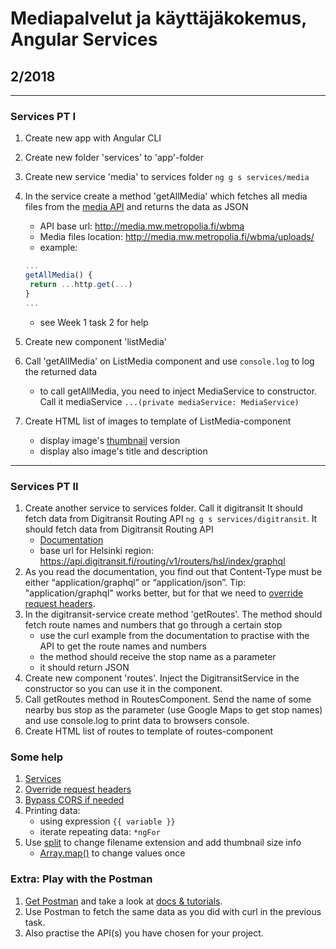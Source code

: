 # Mediapalvelut ja käyttäjäkokemus, Angular Services


## 2/2018

---

### Services PT I

1. Create new app with Angular CLI
2. Create new folder 'services' to 'app'-folder
3. Create new service 'media' to services folder ```ng g s services/media```
4. In the service create a method 'getAllMedia' which fetches all media files from the [media API](http://media.mw.metropolia.fi/wbma/docs/#api-Media-GetMediaFiles) and returns the data as JSON
    * API base url: http://media.mw.metropolia.fi/wbma
    * Media files location: http://media.mw.metropolia.fi/wbma/uploads/
    * example: 
    ```javascript
    ...
    getAllMedia() {    
     return ...http.get(...)
    }
    ...
    ```
    * see Week 1 task 2 for help
5. Create new component 'listMedia' 
6. Call 'getAllMedia' on ListMedia component and use ```console.log``` to log the returned data 
    - to call getAllMedia, you need to inject MediaService to constructor. Call it mediaService ```...(private mediaService: MediaService)```
    
7. Create HTML list of images to template of ListMedia-component
    - display image's [thumbnail](http://media.mw.metropolia.fi/wbma/docs/#api-Media-GetFile) version
    - display also image's title and description

---


### Services PT II

1. Create another service to services folder. Call it digitransit It should fetch data from Digitransit Routing API `ng g s services/digitransit`.  It should fetch data from Digitransit Routing API
    - [Documentation](https://digitransit.fi/en/developers/services-and-apis/1-routing-api/1-getting-started/)
    - base url for Helsinki region: https://api.digitransit.fi/routing/v1/routers/hsl/index/graphql
2. As you read the documentation, you find out that Content-Type must be either “application/graphql” or “application/json”. Tip: "application/graphql" works better, but for that we need to [override request headers](https://angular.io/docs/ts/latest/guide/server-communication.html#!#override-default-request-options).
3. In the digitransit-service create method 'getRoutes'. The method should fetch route names and numbers that go through a certain stop
    - use the curl example from the documentation to practise with the API to get the route names and numbers
    - the method should receive the stop name as a parameter
    - it should return JSON
4. Create new component 'routes'. Inject the DigitransitService in the constructor so you can use it in the component.
5. Call getRoutes method in RoutesComponent. Send the name of some nearby bus stop as the parameter (use Google Maps to get stop names) and use console.log to print data to browsers console.
6. Create HTML list of routes to template of routes-component

### Some help

1. [Services](https://angular.io/tutorial/toh-pt4) 
2. [Override request headers](https://angular.io/guide/http#headers)
3. [Bypass CORS if needed](https://www.thepolyglotdeveloper.com/2014/08/bypass-cors-errors-testing-apis-locally/)
4. Printing data:
    - using expression ```{{ variable }}```
    - iterate repeating data: ```*ngFor```
5. Use [split](https://developer.mozilla.org/en-US/docs/Web/JavaScript/Reference/Global_Objects/String/split) to change filename extension and add thumbnail size info
    - [Array.map()](https://developer.mozilla.org/en-US/docs/Web/JavaScript/Reference/Global_Objects/Array/map) to change values once

    
### Extra: Play with the Postman
1. [Get Postman](https://www.getpostman.com/) and take a look at [docs & tutorials](https://www.getpostman.com/docs/).
2. Use Postman to fetch the same data as you did with curl in the previous task.
3. Also practise the API(s) you have chosen for your project.
